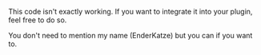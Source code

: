 This code isn't exactly working. If you want to integrate it into your plugin, feel free to do so.

You don't need to mention my name (EnderKatze) but you can if you want to.